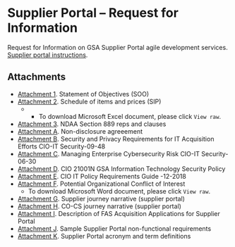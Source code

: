 # Supplier Portal – Request for Information
Request for Information on GSA Supplier Portal agile development services. [Supplier portal instructions](https://github.com/GSA/supplier-portal-rfi/blob/main/Supplier%20Portal%20Solicitation%20Instructions%20Draft%20RFQ.pdf). 

## Attachments
- [Attachment 1](https://github.com/GSA/supplier-portal-rfi/blob/main/Supplier%20Portal%20SOO.pdf). Statement of Objectives (SOO) 
- [Attachment 2](https://github.com/GSA/supplier-portal-rfi/blob/main/Supplier%20Portal%20SIP.xlsx). Schedule of items and prices (SIP)
  - - To download Microsoft Excel document, please click `View raw`. 
- [Attachment 3](https://github.com/GSA/supplier-portal-rfi/blob/main/NDAA%20Section%20889%20Reps%20%26%20Clauses%20.pdf). NDAA Section 889 reps and clauses 
- [Attachment A](https://github.com/GSA/supplier-portal-rfi/blob/main/SOO%20NDA.pdf). Non-disclosure agreeement 
- [Attachment B](https://github.com/GSA/supplier-portal-rfi/blob/main/Security%20and%20Privacy%20Requirements%20for%20IT%20Acquisition%20Efforts%20CIO-IT%20Security-09-48.pdf). Security and Privacy Requirements for IT Acquisition Efforts CIO-IT Security-09-48
- [Attachment C](https://github.com/GSA/supplier-portal-rfi/blob/main/Managing%20Enterprise%20Cybersecurity%20Risk%20CIO-IT%20Security-06-30.pdf). Managing Enterprise Cybersecurity Risk CIO-IT Security-06-30
- [Attachment D](https://github.com/GSA/supplier-portal-rfi/blob/main/CIO_21001N_GSA_Information_Technology_Security_Policy.pdf). CIO 21001N GSA Information Technology Security Policy
- [Attachment E](https://github.com/GSA/supplier-portal-rfi/blob/main/CIO-12-2018%20Revision%202%20Final_%20IT%20Policy%20Requirements%20Guide.pdf). CIO IT Policy Requirements Guide -12-2018
- [Attachment F](https://github.com/GSA/supplier-portal-rfi/blob/main/Conflict%20of%20Interest.docx). Potential Organizational Conflict of Interest
  - To download Microsoft Word document, please click `View raw`. 
- [Attachment G](https://github.com/GSA/supplier-portal-rfi/blob/main/Supplier%20Journey%20Narrative%20(Supplier%20Portal).pdf). Supplier journey narrative (supplier portal)
- [Attachment H](https://github.com/GSA/supplier-portal-rfi/blob/main/CO-CS%20User%20Journey%20Narrative%20(Supplier%20Portal).pdf). CO-CS journey narrative (supplier portal)
- [Attachment I](https://github.com/GSA/supplier-portal-rfi/blob/main/Description%20of%20FAS%20Acquisition%20Applications%20for%20Supplier%20Portal.pdf). Description of FAS Acquisition Applications for Supplier Portal
- [Attachment J](https://github.com/GSA/supplier-portal-rfi/blob/main/Sample%20of%20Top%20NFRs%20for%20Supplier%20Portal.pdf). Sample Supplier Portal non-functional requirements
- [Attachment K](https://github.com/GSA/supplier-portal-rfi/blob/main/Supplier%20Portal%20RFQ%20Acronym%20and%20Term%20Defintions.pdf). Supplier Portal acronym and term definitions
